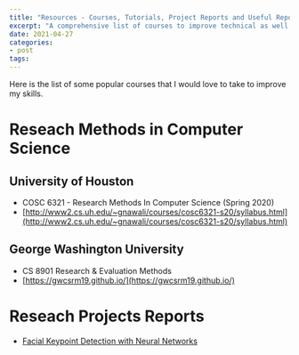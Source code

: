 ```yaml
---
title: "Resources - Courses, Tutorials, Project Reports and Useful Repositories"
excerpt: "A comprehensive list of courses to improve technical as well as comminication skills."
date: 2021-04-27
categories:
- post
tags:
---
```


Here is the list of some popular courses that I would love to take to improve my skills.

# Reseach Methods in Computer Science
## University of Houston
  - COSC 6321 - Research Methods In Computer Science (Spring 2020)
  - [http://www2.cs.uh.edu/~gnawali/courses/cosc6321-s20/syllabus.html](http://www2.cs.uh.edu/~gnawali/courses/cosc6321-s20/syllabus.html)

## George Washington University
  - CS 8901 Research & Evaluation Methods
  - [https://gwcsrm19.github.io/](https://gwcsrm19.github.io/)


# Reseach Projects Reports

  - [Facial Keypoint Detection with Neural Networks](https://inst.eecs.berkeley.edu/~cs194-26/fa20/upload/files/proj4/cs194-26-aga/#Introduction)
